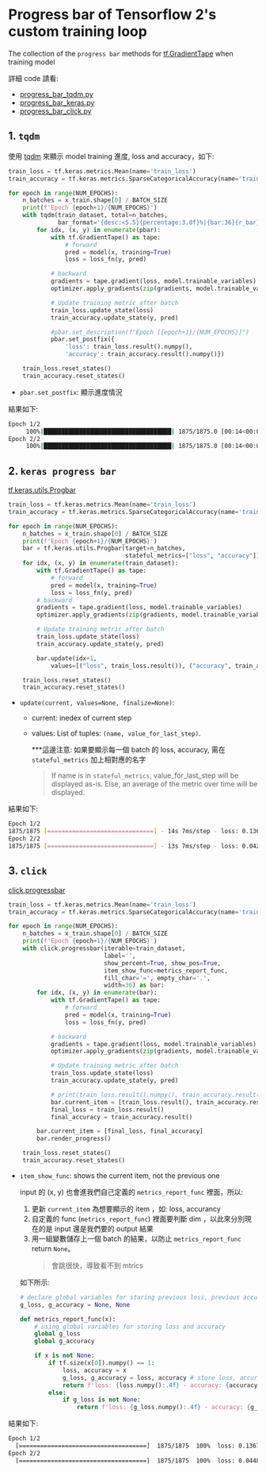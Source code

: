 # Progress bar of Tensorflow 2's custom training loop

The collection of the `progress bar` methods for [tf.GradientTape](https://www.tensorflow.org/api_docs/python/tf/GradientTape?hl=zh-tw) when training model

詳細 code 請看:

- [progress_bar_tqdm.py](https://github.com/kaka-lin/ML-Notes/blob/master/TensorFlow/keras/custom_training_loop/progress_bar/progress_bar_tqdm.py)
- [progress_bar_keras.py](https://github.com/kaka-lin/ML-Notes/blob/master/TensorFlow/keras/custom_training_loop/progress_bar/progress_bar_keras.py)
- [progress_bar_click.py](https://github.com/kaka-lin/ML-Notes/blob/master/TensorFlow/keras/custom_training_loop/progress_bar/progress_bar_click.py)

## 1. `tqdm`

使用 [tqdm](https://tqdm.github.io/) 來顯示 model training 進度, loss and accuracy，如下:

```python
train_loss = tf.keras.metrics.Mean(name='train_loss')
train_accuracy = tf.keras.metrics.SparseCategoricalAccuracy(name='train_accuracy')

for epoch in range(NUM_EPOCHS):
    n_batches = x_train.shape[0] / BATCH_SIZE
    print(f'Epoch {epoch+1}/{NUM_EPOCHS}')
    with tqdm(train_dataset, total=n_batches,
              bar_format='{desc:<5.5}{percentage:3.0f}%|{bar:36}{r_bar}') as pbar:
        for idx, (x, y) in enumerate(pbar):
            with tf.GradientTape() as tape:
                # forward
                pred = model(x, training=True)
                loss = loss_fn(y, pred)

            # backward
            gradients = tape.gradient(loss, model.trainable_variables)
            optimizer.apply_gradients(zip(gradients, model.trainable_variables))

            # Update training metric after batch
            train_loss.update_state(loss)
            train_accuracy.update_state(y, pred)

            #pbar.set_description(f"Epoch [{epoch+1}/{NUM_EPOCHS}]")
            pbar.set_postfix({
                'loss': train_loss.result().numpy(),
                'accuracy': train_accuracy.result().numpy()})

    train_loss.reset_states()
    train_accuracy.reset_states()
```
- `pbar.set_postfix`: 顯示進度情況

結果如下:

```bash
Epoch 1/2
     100%|████████████████████████████████████| 1875/1875.0 [00:14<00:00, 126.51it/s, loss=0.142, accuracy=0.956]
Epoch 2/2
     100%|████████████████████████████████████| 1875/1875.0 [00:14<00:00, 133.67it/s, loss=0.0439, accuracy=0.986]
```

## 2. `keras progress bar`

[tf.keras.utils.Progbar](https://www.tensorflow.org/api_docs/python/tf/keras/utils/Progbar)

```python
train_loss = tf.keras.metrics.Mean(name='train_loss')
train_accuracy = tf.keras.metrics.SparseCategoricalAccuracy(name='train_accuracy')

for epoch in range(NUM_EPOCHS):
    n_batches = x_train.shape[0] / BATCH_SIZE
    print(f'Epoch {epoch+1}/{NUM_EPOCHS}')
    bar = tf.keras.utils.Progbar(target=n_batches,
                                 stateful_metrics=["loss", "accuracy"])
    for idx, (x, y) in enumerate(train_dataset):
        with tf.GradientTape() as tape:
            # forward
            pred = model(x, training=True)
            loss = loss_fn(y, pred)
        # backward
        gradients = tape.gradient(loss, model.trainable_variables)
        optimizer.apply_gradients(zip(gradients, model.trainable_variables))

        # Update training metric after batch
        train_loss.update_state(loss)
        train_accuracy.update_state(y, pred)

        bar.update(idx+1,
            values=[("loss", train_loss.result()), ("accuracy", train_accuracy.result())])

    train_loss.reset_states()
    train_accuracy.reset_states()
```
- `update(current, values=None, finalize=None)`:
  - current: inedex of current step
  - values: List of tuples: `(name, value_for_last_step)`.

    ***這邊注意: 如果要顯示每一個 batch 的 loss, accuracy, 需在 `stateful_metrics` 加上相對應的名字

    > If name is in `stateful_metrics`, value_for_last_step will be displayed as-is.
    > Else, an average of the metric over time will be displayed.

結果如下:

```bash
Epoch 1/2
1875/1875 [==============================] - 14s 7ms/step - loss: 0.1366 - accuracy: 0.9585
Epoch 2/2
1875/1875 [==============================] - 13s 7ms/step - loss: 0.0428 - accuracy: 0.9868
```

## 3. `click`

[click.progressbar](https://click.palletsprojects.com/en/latest/api/#click.progressbar)

```python
train_loss = tf.keras.metrics.Mean(name='train_loss')
train_accuracy = tf.keras.metrics.SparseCategoricalAccuracy(name='train_accuracy')

for epoch in range(NUM_EPOCHS):
    n_batches = x_train.shape[0] / BATCH_SIZE
    print(f'Epoch {epoch+1}/{NUM_EPOCHS}')
    with click.progressbar(iterable=train_dataset,
                           label='',
                           show_percent=True, show_pos=True,
                           item_show_func=metrics_report_func,
                           fill_char='=', empty_char='.',
                           width=36) as bar:
        for idx, (x, y) in enumerate(bar):
            with tf.GradientTape() as tape:
                # forward
                pred = model(x, training=True)
                loss = loss_fn(y, pred)

            # backward
            gradients = tape.gradient(loss, model.trainable_variables)
            optimizer.apply_gradients(zip(gradients, model.trainable_variables))

            # Update training metric after batch
            train_loss.update_state(loss)
            train_accuracy.update_state(y, pred)

            # print(train_loss.result().numpy(), train_accuracy.result().numpy())
            bar.current_item = [train_loss.result(), train_accuracy.result()]
            final_loss = train_loss.result()
            final_accuracy = train_accuracy.result()

        bar.current_item = [final_loss, final_accuracy]
        bar.render_progress()

    train_loss.reset_states()
    train_accuracy.reset_states()
```
- `item_show_func`: shows the current item, not the previous one

    input 的 (x, y) 也會進我們自己定義的 `metrics_report_func` 裡面，所以:

    1. 更新 `current_item` 為想要顯示的 item ，如: loss, accurancy
    2. 自定義的 func (`metrics_report_func`) 裡面要判斷 dim ，以此來分別現在的是 input 還是我們要的 output 結果
    3. 用一組變數儲存上一個 batch 的結果，以防止 `metrics_report_func` return `None`。
        > 會跳很快，導致看不到 mtrics

    如下所示:

    ```python
    # declare global variables for storing previous loss, previous accuracy
    g_loss, g_accuracy = None, None

    def metrics_report_func(x):
        # using global variables for storing loss and accuracy
        global g_loss
        global g_accuracy

        if x is not None:
            if tf.size(x[0]).numpy() == 1:
                loss, accuracy = x
                g_loss, g_accuracy = loss, accuracy # store loss, accuracy into global variables
                return f'loss: {loss.numpy():.4f} - accuracy: {accuracy.numpy():.4f}'
            else:
                if g_loss is not None:
                    return f'loss: {g_loss.numpy():.4f} - accuracy: {g_accuracy.numpy():.4f}'
    ```

結果如下:

```bash
Epoch 1/2
  [====================================]  1875/1875  100%  loss: 0.1367 - accuracy: 0.9586
Epoch 2/2
  [====================================]  1875/1875  100%  loss: 0.0448 - accuracy: 0.9860
```
